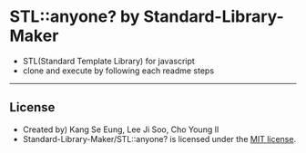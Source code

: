 # STL::anyone? by Standard-Library-Maker
- STL(Standard Template Library) for javascript
- clone and execute by following each readme steps

-----
## License
- Created by) Kang Se Eung, Lee Ji Soo, Cho Young Il
- Standard-Library-Maker/STL::anyone? is licensed under the [MIT license](LICENSE).
